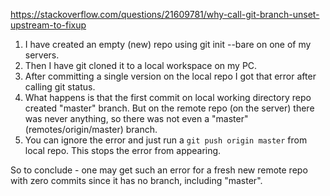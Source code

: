 
https://stackoverflow.com/questions/21609781/why-call-git-branch-unset-upstream-to-fixup


1. I have created an empty (new) repo using git init --bare on one of my servers. 
2. Then I have git cloned it to a local workspace on my PC.
3. After committing a single version on the local repo I got that error after calling git status.
4. What happens is that the first commit on local working directory repo created "master" branch. But on the remote repo (on the server) there was never anything, so there was not even a "master" (remotes/origin/master) branch.
5. You can ignore the error and just run a `git push origin master` from local repo. This stops the error from appearing.

So to conclude - one may get such an error for a fresh new remote repo with zero commits since it has no branch, including "master".